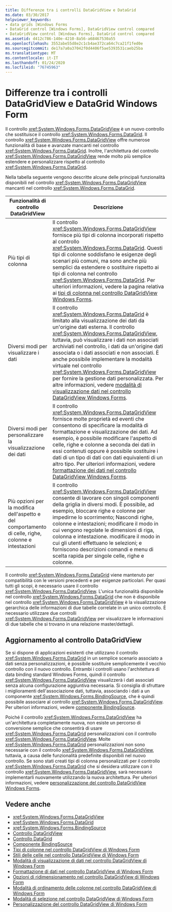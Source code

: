 ```yaml
---
title: Differenze tra i controlli DataGridView e DataGrid
ms.date: 03/30/2017
helpviewer_keywords:
- data grids [Windows Forms
- DataGrid control [Windows Forms], DataGridView control compared
- DataGridView control [Windows Forms], DataGrid control compared
ms.assetid: d412c786-140e-4210-8a56-a68467530a55
ms.openlocfilehash: 3552abe55d8e2c1cb4ae372ca64c7ca21f1fed0e
ms.sourcegitcommit: de17a7a0a37042f0d4406f5ae5393531caeb25ba
ms.translationtype: MT
ms.contentlocale: it-IT
ms.lasthandoff: 01/24/2020
ms.locfileid: "76745963"
---
```

# <a name="differences-between-the-windows-forms-datagridview-and-datagrid-controls"></a>Differenze tra i controlli DataGridView e DataGrid Windows Form
Il controllo <xref:System.Windows.Forms.DataGridView> è un nuovo controllo che sostituisce il controllo <xref:System.Windows.Forms.DataGrid>. Il controllo <xref:System.Windows.Forms.DataGridView> offre numerose funzionalità di base e avanzate mancanti nel controllo <xref:System.Windows.Forms.DataGrid>. Inoltre, l'architettura del controllo <xref:System.Windows.Forms.DataGridView> rende molto più semplice estendere e personalizzare rispetto al controllo <xref:System.Windows.Forms.DataGrid>.  
  
 Nella tabella seguente vengono descritte alcune delle principali funzionalità disponibili nel controllo <xref:System.Windows.Forms.DataGridView> mancanti nel controllo <xref:System.Windows.Forms.DataGrid>.  
  
|Funzionalità di controllo DataGridView|Descrizione|  
|----------------------------------|-----------------|  
|Più tipi di colonna|Il controllo <xref:System.Windows.Forms.DataGridView> fornisce più tipi di colonna incorporati rispetto al controllo <xref:System.Windows.Forms.DataGrid>. Questi tipi di colonne soddisfano le esigenze degli scenari più comuni, ma sono anche più semplici da estendere o sostituire rispetto ai tipi di colonna nel controllo <xref:System.Windows.Forms.DataGrid>. Per ulteriori informazioni, vedere la pagina relativa ai [tipi di colonna nel controllo DataGridView Windows Forms](column-types-in-the-windows-forms-datagridview-control.md).|  
|Diversi modi per visualizzare i dati|Il controllo <xref:System.Windows.Forms.DataGrid> è limitato alla visualizzazione dei dati da un'origine dati esterna. Il controllo <xref:System.Windows.Forms.DataGridView>, tuttavia, può visualizzare i dati non associati archiviati nel controllo, i dati da un'origine dati associata o i dati associati e non associati. È anche possibile implementare la modalità virtuale nel controllo <xref:System.Windows.Forms.DataGridView> per fornire la gestione dati personalizzata. Per altre informazioni, vedere [modalità di visualizzazione dati nel controllo DataGridView Windows Forms](data-display-modes-in-the-windows-forms-datagridview-control.md).|  
|Diversi modi per personalizzare la visualizzazione dei dati|Il controllo <xref:System.Windows.Forms.DataGridView> fornisce molte proprietà ed eventi che consentono di specificare la modalità di formattazione e visualizzazione dei dati. Ad esempio, è possibile modificare l'aspetto di celle, righe e colonne a seconda dei dati in essi contenuti oppure è possibile sostituire i dati di un tipo di dati con dati equivalenti di un altro tipo. Per ulteriori informazioni, vedere [formattazione dei dati nel controllo DataGridView Windows Forms](data-formatting-in-the-windows-forms-datagridview-control.md).|  
|Più opzioni per la modifica dell'aspetto e del comportamento di celle, righe, colonne e intestazioni|Il controllo <xref:System.Windows.Forms.DataGridView> consente di lavorare con singoli componenti della griglia in diversi modi. È possibile, ad esempio, bloccare righe e colonne per impedirne lo scorrimento; Nascondi righe, colonne e intestazioni; modificare il modo in cui vengono regolate le dimensioni di riga, colonna e intestazione. modificare il modo in cui gli utenti effettuano le selezioni; e forniscono descrizioni comandi e menu di scelta rapida per singole celle, righe e colonne.|  
  
 Il controllo <xref:System.Windows.Forms.DataGrid> viene mantenuto per compatibilità con le versioni precedenti e per esigenze particolari. Per quasi tutti gli scopi, è necessario usare il controllo <xref:System.Windows.Forms.DataGridView>. L'unica funzionalità disponibile nel controllo <xref:System.Windows.Forms.DataGrid> che non è disponibile nel controllo <xref:System.Windows.Forms.DataGridView> è la visualizzazione gerarchica delle informazioni di due tabelle correlate in un unico controllo. È necessario utilizzare due controlli <xref:System.Windows.Forms.DataGridView> per visualizzare le informazioni di due tabelle che si trovano in una relazione master/dettagli.  
  
## <a name="upgrading-to-the-datagridview-control"></a>Aggiornamento al controllo DataGridView  
 Se si dispone di applicazioni esistenti che utilizzano il controllo <xref:System.Windows.Forms.DataGrid> in un semplice scenario associato a dati senza personalizzazioni, è possibile sostituire semplicemente il vecchio controllo con il nuovo controllo. Entrambi i controlli usano l'architettura di data binding standard Windows Forms, quindi il controllo <xref:System.Windows.Forms.DataGridView> visualizzerà i dati associati senza alcuna configurazione aggiuntiva necessaria. Si consiglia di sfruttare i miglioramenti dell'associazione dati, tuttavia, associando i dati a un componente <xref:System.Windows.Forms.BindingSource>, che è quindi possibile associare al controllo <xref:System.Windows.Forms.DataGridView>. Per ulteriori informazioni, vedere [componente BindingSource](bindingsource-component.md).  
  
 Poiché il controllo <xref:System.Windows.Forms.DataGridView> ha un'architettura completamente nuova, non esiste un percorso di conversione semplice che consentirà di usare <xref:System.Windows.Forms.DataGrid> personalizzazioni con il controllo <xref:System.Windows.Forms.DataGridView>. Molte <xref:System.Windows.Forms.DataGrid> personalizzazioni non sono necessarie con il controllo <xref:System.Windows.Forms.DataGridView>, tuttavia, a causa delle funzionalità predefinite disponibili nel nuovo controllo. Se sono stati creati tipi di colonna personalizzati per il controllo <xref:System.Windows.Forms.DataGrid> che si desidera utilizzare con il controllo <xref:System.Windows.Forms.DataGridView>, sarà necessario implementarli nuovamente utilizzando la nuova architettura. Per ulteriori informazioni, vedere [personalizzazione del controllo DataGridView Windows Forms](customizing-the-windows-forms-datagridview-control.md).  
  
## <a name="see-also"></a>Vedere anche

- <xref:System.Windows.Forms.DataGridView>
- <xref:System.Windows.Forms.DataGrid>
- <xref:System.Windows.Forms.BindingSource>
- [Controllo DataGridView](datagridview-control-windows-forms.md)
- [Controllo DataGrid](datagrid-control-windows-forms.md)
- [Componente BindingSource](bindingsource-component.md)
- [Tipi di colonne nel controllo DataGridView di Windows Form](column-types-in-the-windows-forms-datagridview-control.md)
- [Stili delle celle nel controllo DataGridView di Windows Form](cell-styles-in-the-windows-forms-datagridview-control.md)
- [Modalità di visualizzazione di dati nel controllo DataGridView di Windows Form](data-display-modes-in-the-windows-forms-datagridview-control.md)
- [Formattazione di dati nel controllo DataGridView di Windows Form](data-formatting-in-the-windows-forms-datagridview-control.md)
- [Opzioni di ridimensionamento nel controllo DataGridView di Windows Form](sizing-options-in-the-windows-forms-datagridview-control.md)
- [Modalità di ordinamento delle colonne nel controllo DataGridView di Windows Form](column-sort-modes-in-the-windows-forms-datagridview-control.md)
- [Modalità di selezione nel controllo DataGridView di Windows Form](selection-modes-in-the-windows-forms-datagridview-control.md)
- [Personalizzazione del controllo DataGridView di Windows Form](customizing-the-windows-forms-datagridview-control.md)
